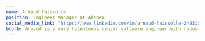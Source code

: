 ```yaml
---
name: Arnaud Faissolle
position: Engineer Manager at Akeneo
social_media_link: "https://www.linkedin.com/in/arnaud-faissolle-249315"
blurb: Arnaud is a very talentuous senior software engineer with robust and proven experience. Arnaud, as leader of a development squad, has successfully delivered a SaaS native platform from first steps of product ideation all the way to the SaaS platform in production. Thanks to Arnaud broad technical expertise and smart human touch, he has been able to lead, coach and grow multiple members of the squad (product manager, software engineer, DevOps). While being very demanding for himself, Arnaud is very pleasant toward his team members and fun to work with.
---
```

